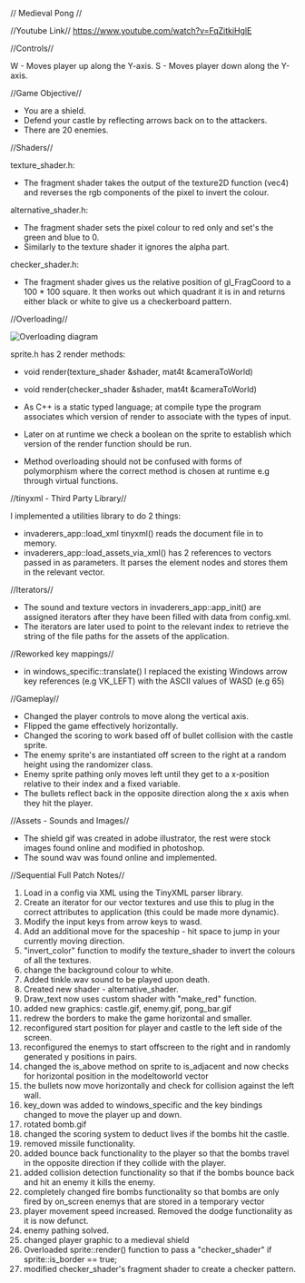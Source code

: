 //						Medieval Pong					 //




//Youtube Link//
https://www.youtube.com/watch?v=FqZitkiHglE



//Controls//

W - Moves player up along the Y-axis.
S - Moves player down along the Y-axis.



//Game Objective//

- You are a shield.
- Defend your castle by reflecting arrows back on to the attackers.
- There are 20 enemies.



//Shaders//

texture_shader.h:
- The fragment shader takes the output of the texture2D function (vec4) and reverses the rgb components of the pixel to invert the colour.

alternative_shader.h:
- The fragment shader sets the pixel colour to red only and set's the green and blue to 0. 
- Similarly to the texture shader it ignores the alpha part.

checker_shader.h:
- The fragment shader gives us the relative position of gl_FragCoord to a 100 * 100 square. It then works out which quadrant
it is in and returns either black or white to give us a checkerboard pattern.



//Overloading// 

![Overloading diagram](http://i.imgur.com/aE5JLSV.jpg)

sprite.h has 2 render methods:
- void render(texture_shader &shader, mat4t &cameraToWorld)
- void render(checker_shader &shader, mat4t &cameraToWorld)

- As C++ is a static typed language; at compile type the program associates which version of render to associate with the types of input.
- Later on at runtime we check a boolean on the sprite to establish which version of the render function should be run. 
- Method overloading should not be confused with forms of polymorphism where the correct method is chosen at runtime e.g through virtual functions.



//tinyxml - Third Party Library//

I implemented a utilities library to do 2 things:
- invaderers_app::load_xml tinyxml() reads the document file in to memory.
- invaderers_app::load_assets_via_xml() has 2 references to vectors passed in as parameters. It parses the element nodes and stores them in the relevant vector.



//Iterators//

- The sound and texture vectors in invaderers_app::app_init() are assigned iterators after they have been filled with data from config.xml.
- The iterators are later used to point to the relevant index to retrieve the string of the file paths for the assets of the application.



//Reworked key mappings//

- in windows_specific::translate() I replaced the existing Windows arrow key references (e.g VK_LEFT) with the ASCII values of WASD (e.g 65)



//Gameplay//

- Changed the player controls to move along the vertical axis.
- Flipped the game effectively horizontally.
- Changed the scoring to work based off of bullet collision with the castle sprite.
- The enemy sprite's are instantiated off screen to the right at a random height using the randomizer class.
- Enemy sprite pathing only moves left until they get to a x-position relative to their index and a fixed variable. 
- The bullets reflect back in the opposite direction along the x axis when they hit the player.



//Assets - Sounds and Images//

- The shield gif was created in adobe illustrator, the rest were stock images found online and modified in photoshop.
- The sound wav was found online and implemented.



//Sequential Full Patch Notes//

1. Load in a config via XML using the TinyXML parser library.
2. Create an iterator for our vector<string> textures and use this to plug in the correct attributes to application (this could be made more dynamic).
3. Modify the input keys from arrow keys to wasd.
4. Add an additional move for the spaceship - hit space to jump in your currently moving direction.
5. "invert_color" function to modify the texture_shader to invert the colours of all the textures.
6. change the background colour to white.
7. Added tinkle.wav sound to be played upon death.
8. Created new shader - alternative_shader.
9. Draw_text now uses custom shader with "make_red" function.
10. added new graphics: castle.gif, enemy.gif, pong_bar.gif
11. redrew the borders to make the game horizontal and smaller.
12. reconfigured start position for player and castle to the left side of the screen.
13. reconfigured the enemys to start offscreen to the right and in randomly generated y positions in pairs.
14. changed the is_above method on sprite to is_adjacent and now checks for horizontal position in the modeltoworld vector
15. the bullets now move horizontally and check for collision against the left wall.
16. key_down was added to windows_specific and the key bindings changed to move the player up and down.
17. rotated bomb.gif
18. changed the scoring system to deduct lives if the bombs hit the castle.
19. removed missile functionality.
20. added bounce back functionality to the player so that the bombs travel in the opposite direction if they collide with the player.
21. added collision detection functionality so that if the bombs bounce back and hit an enemy it kills the enemy.
22. completely changed fire bombs functionality so that bombs are only fired by on_screen enemys that are stored in a temporary vector
23. player movement speed increased. Removed the dodge functionality as it is now defunct.
24. enemy pathing solved.
25. changed player graphic to a medieval shield
26. Overloaded sprite::render() function to pass a "checker_shader" if sprite::is_border == true;
27. modified checker_shader's fragment shader to create a checker pattern.